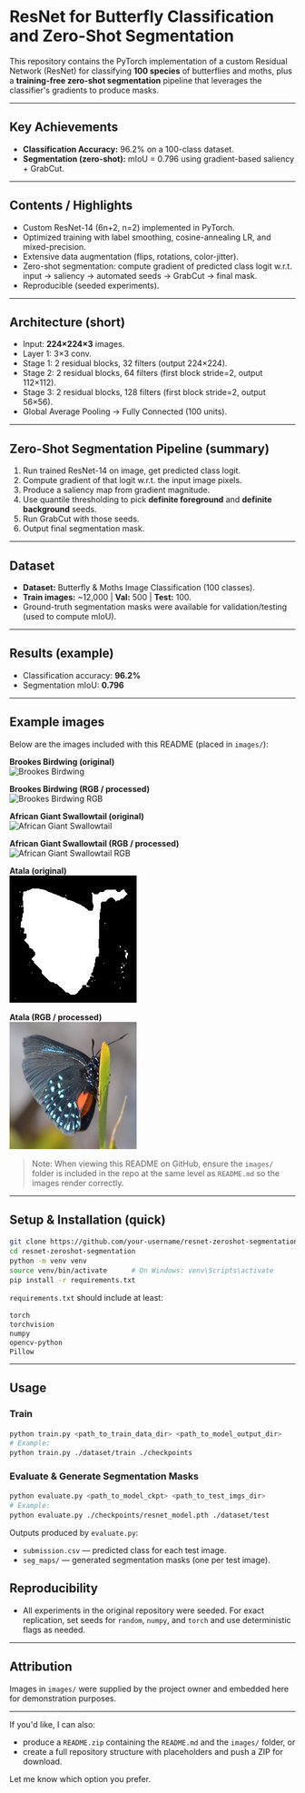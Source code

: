 # ResNet for Butterfly Classification and Zero-Shot Segmentation

This repository contains the PyTorch implementation of a custom Residual Network (ResNet) for classifying **100 species** of butterflies and moths, plus a **training-free zero-shot segmentation** pipeline that leverages the classifier's gradients to produce masks.

---

## Key Achievements
- **Classification Accuracy:** 96.2% on a 100-class dataset.  
- **Segmentation (zero-shot):** mIoU = 0.796 using gradient-based saliency + GrabCut.

---

## Contents / Highlights
- Custom ResNet-14 (6n+2, n=2) implemented in PyTorch.
- Optimized training with label smoothing, cosine-annealing LR, and mixed-precision.
- Extensive data augmentation (flips, rotations, color-jitter).
- Zero-shot segmentation: compute gradient of predicted class logit w.r.t. input → saliency → automated seeds → GrabCut → final mask.
- Reproducible (seeded experiments).

---

## Architecture (short)
- Input: **224×224×3** images.
- Layer 1: 3×3 conv.
- Stage 1: 2 residual blocks, 32 filters (output 224×224).  
- Stage 2: 2 residual blocks, 64 filters (first block stride=2, output 112×112).  
- Stage 3: 2 residual blocks, 128 filters (first block stride=2, output 56×56).  
- Global Average Pooling → Fully Connected (100 units).

---

## Zero-Shot Segmentation Pipeline (summary)
1. Run trained ResNet-14 on image, get predicted class logit.  
2. Compute gradient of that logit w.r.t. the input image pixels.  
3. Produce a saliency map from gradient magnitude.  
4. Use quantile thresholding to pick **definite foreground** and **definite background** seeds.  
5. Run GrabCut with those seeds.  
6. Output final segmentation mask.

---

## Dataset
- **Dataset:** Butterfly & Moths Image Classification (100 classes).  
- **Train images:** ~12,000 | **Val:** 500 | **Test:** 100.  
- Ground-truth segmentation masks were available for validation/testing (used to compute mIoU).

---

## Results (example)
- Classification accuracy: **96.2%**  
- Segmentation mIoU: **0.796**

---

## Example images
Below are the images included with this README (placed in `images/`):

**Brookes Birdwing (original)**  
![Brookes Birdwing](Images/brookes_birdwing.jpg)

**Brookes Birdwing (RGB / processed)**  
![Brookes Birdwing RGB](Images/brookes_birdwing_rgb.jpg)

**African Giant Swallowtail (original)**  
![African Giant Swallowtail](Images/african_giant_swallowtail.jpg)

**African Giant Swallowtail (RGB / processed)**  
![African Giant Swallowtail RGB](Images/african_giant_swallowtail_rgb.jpg)

**Atala (original)**  
![Atala](Images/atala.jpg)

**Atala (RGB / processed)**  
![Atala RGB](Images/atala_rgb.jpg)

> Note: When viewing this README on GitHub, ensure the `images/` folder is included in the repo at the same level as `README.md` so the images render correctly.

---

## Setup & Installation (quick)
```bash
git clone https://github.com/your-username/resnet-zeroshot-segmentation.git
cd resnet-zeroshot-segmentation
python -m venv venv
source venv/bin/activate      # On Windows: venv\Scripts\activate
pip install -r requirements.txt
```

`requirements.txt` should include at least:
```
torch
torchvision
numpy
opencv-python
Pillow
```

---

## Usage

### Train
```bash
python train.py <path_to_train_data_dir> <path_to_model_output_dir>
# Example:
python train.py ./dataset/train ./checkpoints
```

### Evaluate & Generate Segmentation Masks
```bash
python evaluate.py <path_to_model_ckpt> <path_to_test_imgs_dir>
# Example:
python evaluate.py ./checkpoints/resnet_model.pth ./dataset/test
```

Outputs produced by `evaluate.py`:
- `submission.csv` — predicted class for each test image.  
- `seg_maps/` — generated segmentation masks (one per test image).


## Reproducibility
- All experiments in the original repository were seeded. For exact replication, set seeds for `random`, `numpy`, and `torch` and use deterministic flags as needed.

---

## Attribution
Images in `images/` were supplied by the project owner and embedded here for demonstration purposes.

---

If you'd like, I can also:
- produce a `README.zip` containing the `README.md` and the `images/` folder, or
- create a full repository structure with placeholders and push a ZIP for download.

Let me know which option you prefer.
